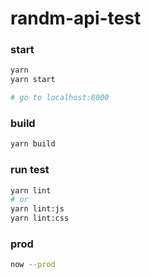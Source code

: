 # randm-api-test

### start

```sh
yarn
yarn start

# go to localhost:8000
```

### build

```sh
yarn build
```

### run test

```sh
yarn lint
# or
yarn lint:js
yarn lint:css
```

### prod

```sh
now --prod
```

